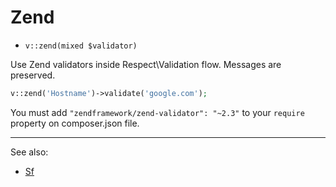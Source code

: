 # Zend

- `v::zend(mixed $validator)`

Use Zend validators inside Respect\Validation flow. Messages
are preserved.

```php
v::zend('Hostname')->validate('google.com');
```

You must add `"zendframework/zend-validator": "~2.3"` to your `require` property on composer.json file.

***
See also:

  * [Sf](Sf.md)
